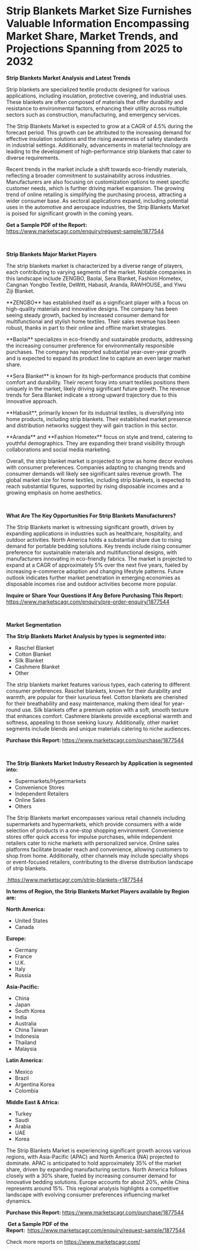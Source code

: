 <p><h1>Strip Blankets Market Size Furnishes Valuable Information Encompassing Market Share, Market Trends, and Projections Spanning from 2025 to 2032</h1></p><p><strong>Strip Blankets Market Analysis and Latest Trends</strong></p>
<p><p>Strip blankets are specialized textile products designed for various applications, including insulation, protective covering, and industrial uses. These blankets are often composed of materials that offer durability and resistance to environmental factors, enhancing their utility across multiple sectors such as construction, manufacturing, and emergency services.</p><p>The Strip Blankets Market is expected to grow at a CAGR of 4.5% during the forecast period. This growth can be attributed to the increasing demand for effective insulation solutions and the rising awareness of safety standards in industrial settings. Additionally, advancements in material technology are leading to the development of high-performance strip blankets that cater to diverse requirements.</p><p>Recent trends in the market include a shift towards eco-friendly materials, reflecting a broader commitment to sustainability across industries. Manufacturers are also focusing on customization options to meet specific customer needs, which is further driving market expansion. The growing trend of online retailing is simplifying the purchasing process, attracting a wider consumer base. As sectoral applications expand, including potential uses in the automotive and aerospace industries, the Strip Blankets Market is poised for significant growth in the coming years.</p></p>
<p><strong>Get a Sample PDF of the Report:&nbsp;</strong> <a href="https://www.marketscagr.com/enquiry/request-sample/1877544?utm_campaign=2344&utm_medium=2&utm_source=Github&utm_content=ia&utm_term=07022025&utm_id=strip-blankets">https://www.marketscagr.com/enquiry/request-sample/1877544</a></p>
<p>&nbsp;</p>
<p><strong>Strip Blankets Major Market Players</strong></p>
<p><p>The strip blankets market is characterized by a diverse range of players, each contributing to varying segments of the market. Notable companies in this landscape include ZENGBO, Baolai, Sera Blanket, Fashion Hometex, Cangnan Yongbo Textile, DeWitt, Habasit, Aranda, RAWHOUSE, and Yiwu Ziji Blanket.</p><p>**ZENGBO** has established itself as a significant player with a focus on high-quality materials and innovative designs. The company has been seeing steady growth, backed by increased consumer demand for multifunctional and stylish home textiles. Their sales revenue has been robust, thanks in part to their online and offline market strategies.</p><p>**Baolai** specializes in eco-friendly and sustainable products, addressing the increasing consumer preference for environmentally responsible purchases. The company has reported substantial year-over-year growth and is expected to expand its product line to capture an even larger market share.</p><p>**Sera Blanket** is known for its high-performance products that combine comfort and durability. Their recent foray into smart textiles positions them uniquely in the market, likely driving significant future growth. The revenue trends for Sera Blanket indicate a strong upward trajectory due to this innovative approach.</p><p>**Habasit**, primarily known for its industrial textiles, is diversifying into home products, including strip blankets. Their established market presence and distribution networks suggest they will gain traction in this sector.</p><p>**Aranda** and **Fashion Hometex** focus on style and trend, catering to youthful demographics. They are expanding their brand visibility through collaborations and social media marketing.</p><p>Overall, the strip blanket market is projected to grow as home decor evolves with consumer preferences. Companies adapting to changing trends and consumer demands will likely see significant sales revenue growth. The global market size for home textiles, including strip blankets, is expected to reach substantial figures, supported by rising disposable incomes and a growing emphasis on home aesthetics.</p></p>
<p>&nbsp;</p>
<p><strong>What Are The Key Opportunities For Strip Blankets Manufacturers?</strong></p>
<p><p>The Strip Blankets market is witnessing significant growth, driven by expanding applications in industries such as healthcare, hospitality, and outdoor activities. North America holds a substantial share due to rising demand for portable bedding solutions. Key trends include rising consumer preference for sustainable materials and multifunctional designs, with manufacturers innovating in eco-friendly fabrics. The market is projected to expand at a CAGR of approximately 5% over the next five years, fueled by increasing e-commerce adoption and changing lifestyle patterns. Future outlook indicates further market penetration in emerging economies as disposable incomes rise and outdoor activities become more popular.</p></p>
<p><strong>Inquire or Share Your Questions If Any Before Purchasing This Report:</strong> <a href="https://www.marketscagr.com/enquiry/pre-order-enquiry/1877544?utm_campaign=2344&utm_medium=2&utm_source=Github&utm_content=ia&utm_term=07022025&utm_id=strip-blankets">https://www.marketscagr.com/enquiry/pre-order-enquiry/1877544</a></p>
<p>&nbsp;</p>
<p><strong>Market Segmentation</strong></p>
<p><strong>The Strip Blankets Market Analysis by types is segmented into:</strong></p>
<p><ul><li>Raschel Blanket</li><li>Cotton Blanket</li><li>Silk Blanket</li><li>Cashmere Blanket</li><li>Other</li></ul></p>
<p><p>The strip blankets market features various types, each catering to different consumer preferences. Raschel blankets, known for their durability and warmth, are popular for their luxurious feel. Cotton blankets are cherished for their breathability and easy maintenance, making them ideal for year-round use. Silk blankets offer a premium option with a soft, smooth texture that enhances comfort. Cashmere blankets provide exceptional warmth and softness, appealing to those seeking luxury. Additionally, other market segments include blends and unique materials catering to niche audiences.</p></p>
<p><strong>Purchase this Report:&nbsp;</strong><a href="https://www.marketscagr.com/purchase/1877544?utm_campaign=2344&utm_medium=2&utm_source=Github&utm_content=ia&utm_term=07022025&utm_id=strip-blankets">https://www.marketscagr.com/purchase/1877544</a></p>
<p>&nbsp;</p>
<p><strong>The Strip Blankets Market Industry Research by Application is segmented into:</strong></p>
<p><ul><li>Supermarkets/Hypermarkets</li><li>Convenience Stores</li><li>Independent Retailers</li><li>Online Sales</li><li>Others</li></ul></p>
<p><p>The Strip Blankets market encompasses various retail channels including supermarkets and hypermarkets, which provide consumers with a wide selection of products in a one-stop shopping environment. Convenience stores offer quick access for impulse purchases, while independent retailers cater to niche markets with personalized service. Online sales platforms facilitate broader reach and convenience, allowing customers to shop from home. Additionally, other channels may include specialty shops or event-focused retailers, contributing to the diverse distribution landscape of strip blankets.</p></p>
<p><a href="https://www.marketscagr.com/strip-blankets-r1877544?utm_campaign=2344&utm_medium=2&utm_source=Github&utm_content=ia&utm_term=07022025&utm_id=strip-blankets">&nbsp;https://www.marketscagr.com/strip-blankets-r1877544</a></p>
<p><strong>In terms of Region, the Strip Blankets Market Players available by Region are:</strong></p>
<p>
    <p> <strong> North America: </strong>
        <ul>
            <li>United States</li>
            <li>Canada</li>
        </ul>
        </p> 
    <p> <strong> Europe: </strong>
        <ul>
            <li>Germany</li>
            <li>France</li>
            <li>U.K.</li>
            <li>Italy</li>
            <li>Russia</li>
        </ul>
        </p> 
    <p> <strong> Asia-Pacific: </strong>
        <ul>
            <li>China</li>
            <li>Japan</li>
            <li>South Korea</li>
            <li>India</li>
            <li>Australia</li>
            <li>China Taiwan</li>
            <li>Indonesia</li>
            <li>Thailand</li>
            <li>Malaysia</li>
        </ul>
        </p> 
    <p> <strong> Latin America: </strong>
        <ul>
            <li>Mexico</li>
            <li>Brazil</li>
            <li>Argentina Korea</li>
            <li>Colombia</li>
        </ul>
        </p> 
    <p> <strong> Middle East & Africa: </strong>
        <ul>
            <li>Turkey</li>
            <li>Saudi</li>
            <li>Arabia</li>
            <li>UAE</li>
            <li>Korea</li>
        </ul>
    </p>
    </p>
<p><p>The Strip Blankets Market is experiencing significant growth across various regions, with Asia-Pacific (APAC) and North America (NA) projected to dominate. APAC is anticipated to hold approximately 35% of the market share, driven by expanding manufacturing sectors. North America follows closely with a 30% share, fueled by increasing consumer demand for innovative bedding solutions. Europe accounts for about 20%, while China represents around 15%. This regional analysis highlights a competitive landscape with evolving consumer preferences influencing market dynamics.</p></p>
<p><strong>Purchase this Report: </strong><a href="https://www.marketscagr.com/purchase/1877544?utm_campaign=2344&utm_medium=2&utm_source=Github&utm_content=ia&utm_term=07022025&utm_id=strip-blankets">https://www.marketscagr.com/purchase/1877544</a></p>
<p>&nbsp;<strong>Get a Sample PDF of the Report:&nbsp;&nbsp;</strong><a href="https://www.marketscagr.com/enquiry/request-sample/1877544?utm_campaign=2344&utm_medium=2&utm_source=Github&utm_content=ia&utm_term=07022025&utm_id=strip-blankets">https://www.marketscagr.com/enquiry/request-sample/1877544</a></p>
<p><strong></strong></p>
<p>Check more reports on <a href="https://www.marketscagr.com/?utm_campaign=2344&utm_medium=2&utm_source=Github&utm_content=ia&utm_term=07022025&utm_id=strip-blankets">https://www.marketscagr.com/</a></p>